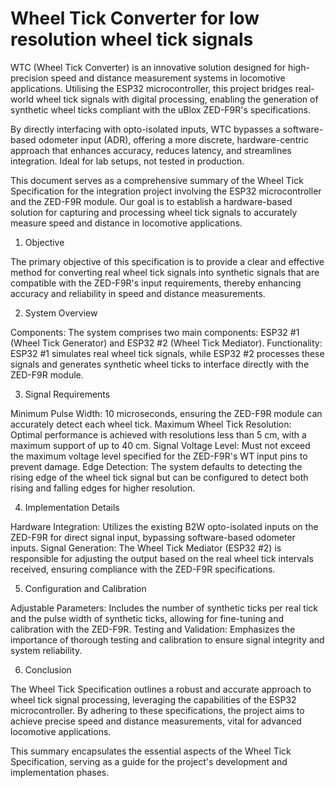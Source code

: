 # Wheel Tick Converter for low resolution wheel tick signals

WTC (Wheel Tick Converter) is an innovative solution designed for high-precision speed and distance measurement systems in locomotive applications. Utilising the ESP32 microcontroller, this project bridges real-world wheel tick signals with digital processing, enabling the generation of synthetic wheel ticks compliant with the uBlox ZED-F9R's specifications.

By directly interfacing with opto-isolated inputs, WTC bypasses a software-based odometer input (ADR), offering a more discrete, hardware-centric approach that enhances accuracy, reduces latency, and streamlines integration. Ideal for lab setups, not tested in production.

This document serves as a comprehensive summary of the Wheel Tick Specification for the integration project involving the ESP32 microcontroller and the ZED-F9R module. Our goal is to establish a hardware-based solution for capturing and processing wheel tick signals to accurately measure speed and distance in locomotive applications.

1. Objective

The primary objective of this specification is to provide a clear and effective method for converting real wheel tick signals into synthetic signals that are compatible with the ZED-F9R's input requirements, thereby enhancing accuracy and reliability in speed and distance measurements.

2. System Overview

Components: The system comprises two main components: ESP32 #1 (Wheel Tick Generator) and ESP32 #2 (Wheel Tick Mediator).
Functionality: ESP32 #1 simulates real wheel tick signals, while ESP32 #2 processes these signals and generates synthetic wheel ticks to interface directly with the ZED-F9R module.

3. Signal Requirements

Minimum Pulse Width: 10 microseconds, ensuring the ZED-F9R module can accurately detect each wheel tick.
Maximum Wheel Tick Resolution: Optimal performance is achieved with resolutions less than 5 cm, with a maximum support of up to 40 cm.
Signal Voltage Level: Must not exceed the maximum voltage level specified for the ZED-F9R's WT input pins to prevent damage.
Edge Detection: The system defaults to detecting the rising edge of the wheel tick signal but can be configured to detect both rising and falling edges for higher resolution.

4. Implementation Details

Hardware Integration: Utilizes the existing B2W opto-isolated inputs on the ZED-F9R for direct signal input, bypassing software-based odometer inputs.
Signal Generation: The Wheel Tick Mediator (ESP32 #2) is responsible for adjusting the output based on the real wheel tick intervals received, ensuring compliance with the ZED-F9R specifications.

5. Configuration and Calibration

Adjustable Parameters: Includes the number of synthetic ticks per real tick and the pulse width of synthetic ticks, allowing for fine-tuning and calibration with the ZED-F9R.
Testing and Validation: Emphasizes the importance of thorough testing and calibration to ensure signal integrity and system reliability.

6. Conclusion

The Wheel Tick Specification outlines a robust and accurate approach to wheel tick signal processing, leveraging the capabilities of the ESP32 microcontroller. By adhering to these specifications, the project aims to achieve precise speed and distance measurements, vital for advanced locomotive applications.

This summary encapsulates the essential aspects of the Wheel Tick Specification, serving as a guide for the project's development and implementation phases.
